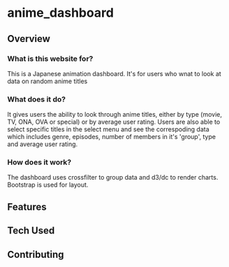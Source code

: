 # anime_dashboard

## Overview

### What is this website for?
This is a Japanese animation dashboard. It's for users who wnat to look at data on random anime titles

### What does it do?
It gives users the ability to look through anime titles, either by type (movie, TV, ONA, OVA or special) or by average user rating.
Users are also able to select specific titles in the select menu and see the correspoding data which includes genre, episodes, number
of members in it's 'group', type and average user rating.

### How does it work?
The dashboard uses crossfilter to group data and d3/dc to render charts. Bootstrap is used for layout.

## Features
 
## Tech Used
 
## Contributing
